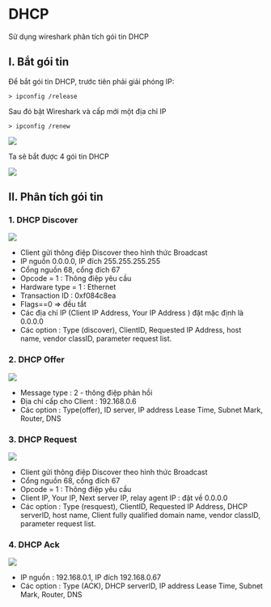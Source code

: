 # DHCP
Sử dụng wireshark phân tích gói tin DHCP 

## I. Bắt gói tin 

Để bắt gói tin DHCP, trước tiên phải giải phóng IP: 

	> ipconfig /release

Sau đó bật Wireshark và cấp mới một địa chỉ IP

	> ipconfig /renew
	
<img src="http://i.imgur.com/YrRPcHG.png">

Ta sẽ bắt được 4 gói tin DHCP

<img src="http://i.imgur.com/V77th61.png"> 

## II. Phân tích gói tin 
### 1. DHCP Discover 

<img src="http://i.imgur.com/6ggIqYu.png">

- Client gửi thông điệp Discover theo hình thức Broadcast
-  IP nguồn 0.0.0.0, IP đích 255.255.255.255
- Cổng nguồn 68, cổng đích 67
- Opcode = 1 : Thông điệp yêu cầu
- Hardware type = 1 : Ethernet
- Transaction ID : 0xf084c8ea
- Flags==0 => đều tắt
- Các địa chỉ IP (Client IP Address, Your IP Address ) đặt mặc định là 0.0.0.0
- Các option : Type (discover), ClientID, Requested IP Address, host name, vendor classID, parameter request list.

### 2. DHCP Offer

<img src="http://i.imgur.com/YH1B5f0.png">
	
- Message type : 2 - thông điệp phản hồi 
- Địa chỉ cấp cho Client : 192.168.0.6
- Các option : Type(offer), ID server, IP address Lease Time, Subnet Mark, Router, DNS

### 3. DHCP Request

<img src="http://i.imgur.com/nrFlGKU.png">

- Client gửi thông điệp Discover theo hình thức Broadcast
- Cổng nguồn 68, cổng đích 67
- Opcode = 1 : Thông điệp yêu cầu
- Client IP, Your IP, Next server IP, relay agent IP : đặt về 0.0.0.0
- Các option : Type (resquest), ClientID, Requested IP Address, DHCP serverID, host name, Client fully qualified domain name, vendor classID, parameter request list.

### 4. DHCP Ack

<img src="http://i.imgur.com/d2Oj1Pf.png">

- IP nguồn : 192.168.0.1, IP đích 192.168.0.67
- Các option : Type (ACK), DHCP serverID, IP address Lease Time, Subnet Mark, Router, DNS